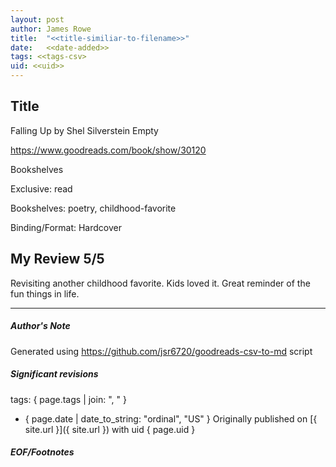 ```yaml
---
layout: post
author: James Rowe
title:  "<<title-similiar-to-filename>>"
date:   <<date-added>>
tags: <<tags-csv>
uid: <<uid>>
---
```


<!-- highly dependent on how you personally use jekyll templates, and how you want this to show up -->

## Title

Falling Up by Shel Silverstein
Empty 

https://www.goodreads.com/book/show/30120

Bookshelves

Exclusive: read

Bookshelves: poetry, childhood-favorite

Binding/Format: Hardcover

## My Review 5/5

Revisiting another childhood favorite. Kids loved it. Great reminder of the fun things in life.

---

##### Author's Note

Generated using https://github.com/jsr6720/goodreads-csv-to-md script

##### Significant revisions

tags: { page.tags | join: ", " } <!-- todo move this somewhere -->

- { page.date | date_to_string: "ordinal", "US" } Originally published on [{ site.url }]({ site.url }) with uid { page.uid }

##### EOF/Footnotes
